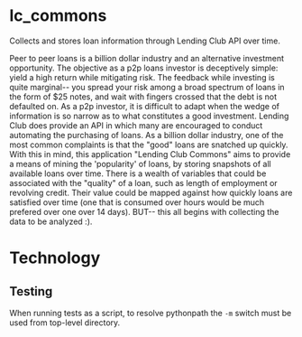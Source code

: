 # lc_commons
Collects and stores loan information through Lending Club API over time.

Peer to peer loans is a billion dollar industry and an alternative investment opportunity. The objective as a p2p loans investor is deceptively simple: yield a high return while mitigating risk. The feedback while investing is quite marginal-- you spread your risk among a broad spectrum of loans in the form of $25 notes, and wait with fingers crossed that the debt is not defaulted on. As a p2p investor, it is difficult to adapt when the wedge of information is so narrow as to what constitutes a good investment. Lending Club does provide an API in which many are encouraged to conduct automating the purchasing of loans. As a billion dollar industry, one of the most common complaints is that the "good" loans are snatched up quickly. With this in mind, this application "Lending Club Commons" aims to provide a means of mining the 'popularity' of loans, by storing snapshots of all available loans over time. There is a wealth of variables that could be associated with the "quality" of a loan, such as length of employment or revolving credit. Their value could be mapped against how quickly loans are satisfied over time (one that is consumed over hours would be much prefered over one over 14 days). BUT-- this all begins with collecting the data to be analyzed :).

# Technology



Testing
-------

When running tests as a script, to resolve pythonpath the `-m` switch must be used from top-level directory.
